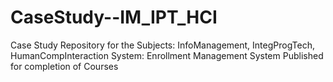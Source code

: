 # CaseStudy--IM_IPT_HCI
Case Study Repository for the Subjects: InfoManagement, IntegProgTech, HumanCompInteraction
System: Enrollment Management System
Published for completion of Courses

